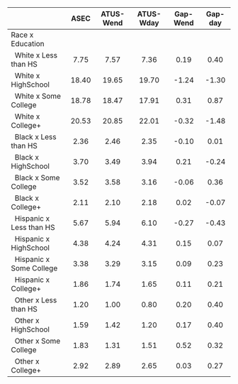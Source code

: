 
|                      |         ASEC |    ATUS-Wend |    ATUS-Wday |     Gap-Wend |      Gap-day |
| -------------------- | :----------: | :----------: | :----------: | :----------: | :----------: |
| Race x Education     |              |              |              |              |              |
| &nbsp;&nbsp;White x Less than HS |         7.75 |         7.57 |         7.36 |         0.19 |         0.40 |
| &nbsp;&nbsp;White x HighSchool |        18.40 |        19.65 |        19.70 |        -1.24 |        -1.30 |
| &nbsp;&nbsp;White x Some College |        18.78 |        18.47 |        17.91 |         0.31 |         0.87 |
| &nbsp;&nbsp;White x College+ |        20.53 |        20.85 |        22.01 |        -0.32 |        -1.48 |
| &nbsp;&nbsp;Black x Less than HS |         2.36 |         2.46 |         2.35 |        -0.10 |         0.01 |
| &nbsp;&nbsp;Black x HighSchool |         3.70 |         3.49 |         3.94 |         0.21 |        -0.24 |
| &nbsp;&nbsp;Black x Some College |         3.52 |         3.58 |         3.16 |        -0.06 |         0.36 |
| &nbsp;&nbsp;Black x College+ |         2.11 |         2.10 |         2.18 |         0.02 |        -0.07 |
| &nbsp;&nbsp;Hispanic x Less than HS |         5.67 |         5.94 |         6.10 |        -0.27 |        -0.43 |
| &nbsp;&nbsp;Hispanic x HighSchool |         4.38 |         4.24 |         4.31 |         0.15 |         0.07 |
| &nbsp;&nbsp;Hispanic x Some College |         3.38 |         3.29 |         3.15 |         0.09 |         0.23 |
| &nbsp;&nbsp;Hispanic x College+ |         1.86 |         1.74 |         1.65 |         0.11 |         0.21 |
| &nbsp;&nbsp;Other x Less than HS |         1.20 |         1.00 |         0.80 |         0.20 |         0.40 |
| &nbsp;&nbsp;Other x HighSchool |         1.59 |         1.42 |         1.20 |         0.17 |         0.40 |
| &nbsp;&nbsp;Other x Some College |         1.83 |         1.31 |         1.51 |         0.52 |         0.32 |
| &nbsp;&nbsp;Other x College+ |         2.92 |         2.89 |         2.65 |         0.03 |         0.27 |

